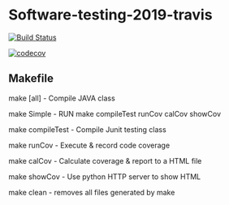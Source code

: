 # Software-testing-2019-travis

[![Build Status](https://travis-ci.org/lgthbo/Software-testing-2019-travis.svg?branch=master)](https://travis-ci.org/lgthbo/Software-testing-2019-travis)

[![codecov](https://codecov.io/gh/lgthbo/Software-testing-2019-travis/branch/master/graph/badge.svg)](https://codecov.io/gh/lgthbo/Software-testing-2019-travis)

## Makefile
make [all]		- Compile JAVA class

make Simple		- RUN make compileTest runCov calCov showCov

make compileTest	- Compile Junit testing class

make runCov		- Execute & record code coverage

make calCov		- Calculate coverage & report to a HTML file

make showCov		- Use python HTTP server to show HTML

make clean		- removes all files generated by make

